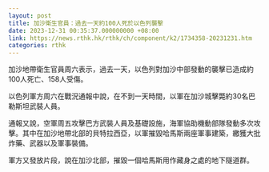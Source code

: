 ```yaml
---
layout: post
title: 加沙衛生官員：過去一天約100人死於以色列襲擊
date: 2023-12-31 00:35:37.000000000 +08:00
link: https://news.rthk.hk/rthk/ch/component/k2/1734358-20231231.htm
categories: rthk
---
```


加沙地帶衛生官員周六表示，過去一天，以色列對加沙中部發動的襲擊已造成約100人死亡、158人受傷。

以色列軍方周六在戰況通報中說，在不到一天時間，以軍在加沙城擊斃約30名巴勒斯坦武裝人員。

通報又說，空軍周五攻擊巴方武裝人員及基礎設施，海軍協助機動部隊發動多次攻擊。其中在加沙地帶北部的貝特拉西亞，以軍摧毀哈馬斯兩座軍事建築，繳獲大批炸藥、武器以及軍事裝備。

軍方又發放片段，說在加沙北部，摧毀一個哈馬斯用作藏身之處的地下隧道群。
